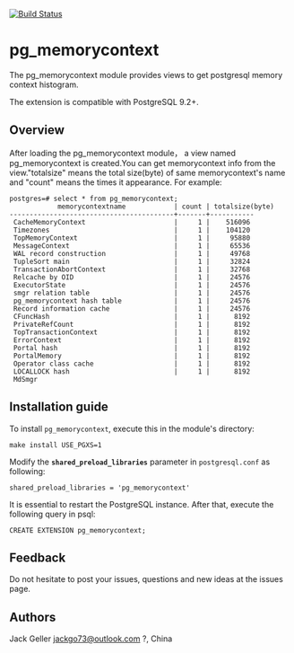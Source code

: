 [![Build Status](https://travis-ci.org/mutex73/pg_memorycontext.svg?branch=master)](https://travis-ci.org/mutex73/pg_memorycontext)

# pg_memorycontext

The pg_memorycontext module provides views to get postgresql memory context histogram.

The extension is compatible with PostgreSQL 9.2+.
## Overview
After loading the pg_memorycontext module， a view named pg_memorycontext is created.You can get memorycontext info from the view."totalsize" means the total size(byte) of same memorycontext's name and "count" means the times it appearance.
For example:
```plpgsql
postgres=# select * from pg_memorycontext;
            memorycontextname            | count | totalsize(byte)
-----------------------------------------+-------+-----------
 CacheMemoryContext                      |     1 |    516096
 Timezones                               |     1 |    104120
 TopMemoryContext                        |     1 |     95880
 MessageContext                          |     1 |     65536
 WAL record construction                 |     1 |     49768
 TupleSort main                          |     1 |     32824
 TransactionAbortContext                 |     1 |     32768
 Relcache by OID                         |     1 |     24576
 ExecutorState                           |     1 |     24576
 smgr relation table                     |     1 |     24576
 pg_memorycontext hash table             |     1 |     24576
 Record information cache                |     1 |     24576
 CFuncHash                               |     1 |      8192
 PrivateRefCount                         |     1 |      8192
 TopTransactionContext                   |     1 |      8192
 ErrorContext                            |     1 |      8192
 Portal hash                             |     1 |      8192
 PortalMemory                            |     1 |      8192
 Operator class cache                    |     1 |      8192
 LOCALLOCK hash                          |     1 |      8192
 MdSmgr
```
## Installation guide

To install `pg_memorycontext`, execute this in the module's directory:
```shell
make install USE_PGXS=1
```
Modify the **`shared_preload_libraries`** parameter in `postgresql.conf` as following:
```
shared_preload_libraries = 'pg_memorycontext'
```
It is essential to restart the PostgreSQL instance. After that, execute the following query in psql:
```plpgsql
CREATE EXTENSION pg_memorycontext;
```

## Feedback

Do not hesitate to post your issues, questions and new ideas at the issues page.

## Authors

Jack Geller <jackgo73@outlook.com> ?, China
